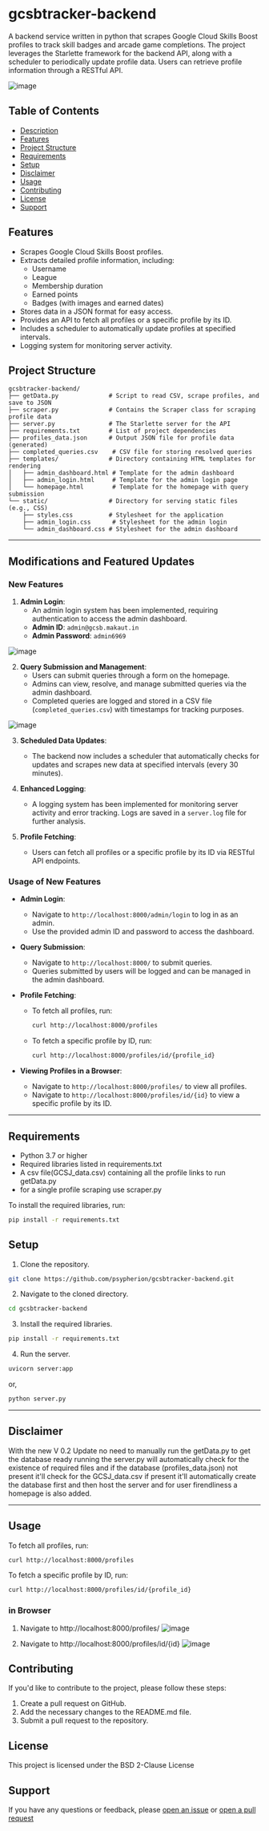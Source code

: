 # gcsbtracker-backend
A backend service written in python that scrapes Google Cloud Skills Boost profiles to track skill badges and arcade game completions. The project leverages the Starlette framework for the backend API, along with a scheduler to periodically update profile data. Users can retrieve profile information through a RESTful API.

![image](https://github.com/user-attachments/assets/78e833e9-fadd-4b27-8399-fdf637fd0a0f)


## Table of Contents
- [Description](#gcsbtracker-backend)
- [Features](#Features)
- [Project Structure](#ProjectStructure)
- [Requirements](#Requirements)
- [Setup](#Setup)
- [Disclaimer](#Disclaimer)
- [Usage](#usage)
- [Contributing](#contributing)
- [License](#license)
- [Support](#support)

## Features
- Scrapes Google Cloud Skills Boost profiles.
- Extracts detailed profile information, including:
    - Username
    - League
    - Membership duration
    - Earned points
    - Badges (with images and earned dates)
- Stores data in a JSON format for easy access.
- Provides an API to fetch all profiles or a specific profile by its ID.
- Includes a scheduler to automatically update profiles at specified intervals.
- Logging system for monitoring server activity.

## Project Structure
```plaintext
gcsbtracker-backend/
├── getData.py              # Script to read CSV, scrape profiles, and save to JSON
├── scraper.py              # Contains the Scraper class for scraping profile data
├── server.py               # The Starlette server for the API
├── requirements.txt        # List of project dependencies
├── profiles_data.json      # Output JSON file for profile data (generated)
├── completed_queries.csv    # CSV file for storing resolved queries
├── templates/              # Directory containing HTML templates for rendering
│   ├── admin_dashboard.html # Template for the admin dashboard
│   ├── admin_login.html     # Template for the admin login page
│   └── homepage.html        # Template for the homepage with query submission
└── static/                 # Directory for serving static files (e.g., CSS)
    ├── styles.css          # Stylesheet for the application
    ├── admin_login.css      # Stylesheet for the admin login
    └── admin_dashboard.css # Stylesheet for the admin dashboard

```
___
## Modifications and Featured Updates

### New Features
1. **Admin Login**: 
   - An admin login system has been implemented, requiring authentication to access the admin dashboard.
   - **Admin ID**: `admin@gcsb.makaut.in`
   - **Admin Password**: `admin6969`

![image](https://github.com/user-attachments/assets/8cecedc5-8d67-4ad4-90b3-dc99f48cd78d)


2. **Query Submission and Management**: 
   - Users can submit queries through a form on the homepage.
   - Admins can view, resolve, and manage submitted queries via the admin dashboard.
   - Completed queries are logged and stored in a CSV file (`completed_queries.csv`) with timestamps for tracking purposes.

![image](https://github.com/user-attachments/assets/3e9bebbb-5e35-48d2-86f3-f1d53f0542a8)

3. **Scheduled Data Updates**: 
   - The backend now includes a scheduler that automatically checks for updates and scrapes new data at specified intervals (every 30 minutes).

4. **Enhanced Logging**: 
   - A logging system has been implemented for monitoring server activity and error tracking. Logs are saved in a `server.log` file for further analysis.

5. **Profile Fetching**: 
   - Users can fetch all profiles or a specific profile by its ID via RESTful API endpoints.

### Usage of New Features
- **Admin Login**: 
   - Navigate to `http://localhost:8000/admin/login` to log in as an admin.
   - Use the provided admin ID and password to access the dashboard.

- **Query Submission**: 
   - Navigate to `http://localhost:8000/` to submit queries.
   - Queries submitted by users will be logged and can be managed in the admin dashboard.

- **Profile Fetching**: 
   - To fetch all profiles, run:
     ```bash
     curl http://localhost:8000/profiles
     ```
   - To fetch a specific profile by ID, run:
     ```bash
     curl http://localhost:8000/profiles/id/{profile_id}
     ```

- **Viewing Profiles in a Browser**:
   - Navigate to `http://localhost:8000/profiles/` to view all profiles.
   - Navigate to `http://localhost:8000/profiles/id/{id}` to view a specific profile by its ID.
___
## Requirements
- Python 3.7 or higher
- Required libraries listed in requirements.txt
- A csv file(GCSJ_data.csv) containing all the profile links to run getData.py
- for a single profile scraping use scraper.py

To install the required libraries, run:

```bash
pip install -r requirements.txt
```

## Setup

1. Clone the repository.

```bash
git clone https://github.com/psypherion/gcsbtracker-backend.git
```

2. Navigate to the cloned directory.

```bash
cd gcsbtracker-backend
```

3. Install the required libraries.

```bash
pip install -r requirements.txt
```

4. Run the server.

```bash
uvicorn server:app
```
or, 

```bash
python server.py
```

___
## Disclaimer
With the new V 0.2 Update no need to manually run the getData.py to get the database ready
running the server.py will automatically check for the existence of required files and if the database (profiles_data.json)
not present it'll check for the GCSJ_data.csv if present it'll automatically create the database first and then host the server
and for user firendliness a homepage is also added.

___
## Usage

To fetch all profiles, run:

```bash
curl http://localhost:8000/profiles
```

To fetch a specific profile by ID, run:

```bash
curl http://localhost:8000/profiles/id/{profile_id}
```

### in Browser

1. Navigate to http://localhost:8000/profiles/
![image](https://github.com/user-attachments/assets/187d51b9-99fe-4498-a24e-396d055f3386)

2. Navigate to http://localhost:8000/profiles/id/{id}
![image](https://github.com/user-attachments/assets/6c691cb8-2080-43a8-889c-a239cc9bead9)



## Contributing

If you'd like to contribute to the project, please follow these steps:

1. Create a pull request on GitHub.
2. Add the necessary changes to the README.md file.
3. Submit a pull request to the repository.

## License

This project is licensed under the BSD 2-Clause License

## Support

If you have any questions or feedback, please [open an issue](https://github.com/psypherion/gcsbtracker-backend/issues/new) or [open a pull request](https://github.com/psypherion/gcsbtracker-backend)
